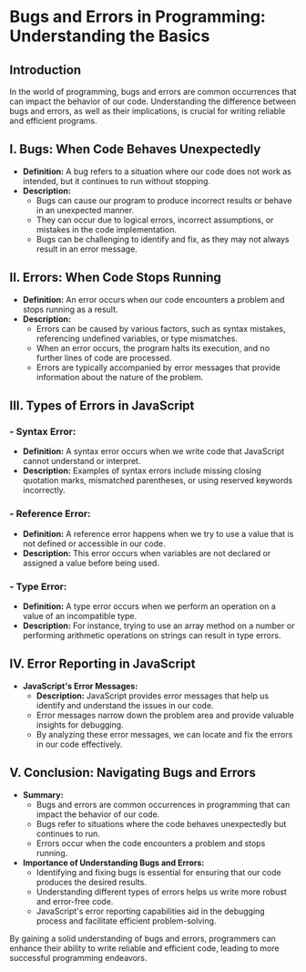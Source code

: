 # Bugs and Errors in Programming: Understanding the Basics

## Introduction
In the world of programming, bugs and errors are common occurrences that can impact the behavior of our code. Understanding the difference between bugs and errors, as well as their implications, is crucial for writing reliable and efficient programs.

## I. Bugs: When Code Behaves Unexpectedly
- **Definition:** A bug refers to a situation where our code does not work as intended, but it continues to run without stopping.
- **Description:**
  - Bugs can cause our program to produce incorrect results or behave in an unexpected manner.
  - They can occur due to logical errors, incorrect assumptions, or mistakes in the code implementation.
  - Bugs can be challenging to identify and fix, as they may not always result in an error message.

## II. Errors: When Code Stops Running
- **Definition:** An error occurs when our code encounters a problem and stops running as a result.
- **Description:**
  - Errors can be caused by various factors, such as syntax mistakes, referencing undefined variables, or type mismatches.
  - When an error occurs, the program halts its execution, and no further lines of code are processed.
  - Errors are typically accompanied by error messages that provide information about the nature of the problem.

## III. Types of Errors in JavaScript
### - Syntax Error:
  - **Definition:** A syntax error occurs when we write code that JavaScript cannot understand or interpret.
  - **Description:** Examples of syntax errors include missing closing quotation marks, mismatched parentheses, or using reserved keywords incorrectly.

### - Reference Error:
  - **Definition:** A reference error happens when we try to use a value that is not defined or accessible in our code.
  - **Description:** This error occurs when variables are not declared or assigned a value before being used.

### - Type Error:
  - **Definition:** A type error occurs when we perform an operation on a value of an incompatible type.
  - **Description:** For instance, trying to use an array method on a number or performing arithmetic operations on strings can result in type errors.

## IV. Error Reporting in JavaScript
- **JavaScript's Error Messages:**
  - **Description:** JavaScript provides error messages that help us identify and understand the issues in our code.
  - Error messages narrow down the problem area and provide valuable insights for debugging.
  - By analyzing these error messages, we can locate and fix the errors in our code effectively.

## V. Conclusion: Navigating Bugs and Errors
- **Summary:**
  - Bugs and errors are common occurrences in programming that can impact the behavior of our code.
  - Bugs refer to situations where the code behaves unexpectedly but continues to run.
  - Errors occur when the code encounters a problem and stops running.
- **Importance of Understanding Bugs and Errors:**
  - Identifying and fixing bugs is essential for ensuring that our code produces the desired results.
  - Understanding different types of errors helps us write more robust and error-free code.
  - JavaScript's error reporting capabilities aid in the debugging process and facilitate efficient problem-solving.

By gaining a solid understanding of bugs and errors, programmers can enhance their ability to write reliable and efficient code, leading to more successful programming endeavors.
